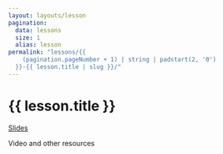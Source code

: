 ```yaml
---
layout: layouts/lesson
pagination:
  data: lessons
  size: 1
  alias: lesson
permalink: "lessons/{{
    (pagination.pageNumber + 1) | string | padstart(2, '0')
  }}-{{ lesson.title | slug }}/"
---
```


# {{ lesson.title }}

[Slides](slides/)

Video and other resources
